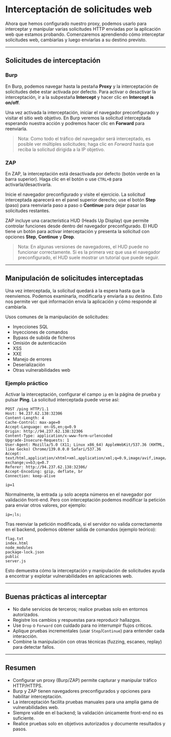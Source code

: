 # Interceptación de solicitudes web

Ahora que hemos configurado nuestro proxy, podemos usarlo para interceptar y manipular varias solicitudes HTTP enviadas por la aplicación web que estamos probando. Comenzaremos aprendiendo cómo interceptar solicitudes web, cambiarlas y luego enviarlas a su destino previsto.

---

## Solicitudes de interceptación

### Burp
En Burp, podemos navegar hasta la pestaña **Proxy** y la interceptación de solicitudes debe estar activada por defecto. Para activar o desactivar la interceptación, ir a la subpestaña **Intercept** y hacer clic en **Intercept is on/off**.

Una vez activada la interceptación, iniciar el navegador preconfigurado y visitar el sitio web objetivo. En Burp veremos la solicitud interceptada esperando nuestra acción y podremos hacer clic en **Forward** para reenviarla.

> Nota: Como todo el tráfico del navegador será interceptado, es posible ver múltiples solicitudes; haga clic en *Forward* hasta que reciba la solicitud dirigida a la IP objetivo.

### ZAP
En ZAP, la interceptación está desactivada por defecto (botón verde en la barra superior). Haga clic en el botón o use `CTRL+B` para activarla/desactivarla.

Inicie el navegador preconfigurado y visite el ejercicio. La solicitud interceptada aparecerá en el panel superior derecho; use el botón **Step** (paso) para reenviarla paso a paso o **Continue** para dejar pasar las solicitudes restantes.

ZAP incluye una característica HUD (Heads Up Display) que permite controlar funciones desde dentro del navegador preconfigurado. El HUD tiene un botón para activar interceptación y presenta la solicitud con opciones **Step**, **Continue** y **Drop**.

> Nota: En algunas versiones de navegadores, el HUD puede no funcionar correctamente. Si es la primera vez que usa el navegador preconfigurado, el HUD suele mostrar un tutorial que puede seguir.

---

## Manipulación de solicitudes interceptadas

Una vez interceptada, la solicitud quedará a la espera hasta que la reenviemos. Podemos examinarla, modificarla y enviarla a su destino. Esto nos permite ver qué información envía la aplicación y cómo responde al cambiarla.

Usos comunes de la manipulación de solicitudes:
- Inyecciones SQL
- Inyecciones de comandos
- Bypass de subida de ficheros
- Omisión de autenticación
- XSS
- XXE
- Manejo de errores
- Deserialización
- Otras vulnerabilidades web

### Ejemplo práctico

Activar la interceptación, configurar el campo `ip` en la página de prueba y pulsar **Ping**. La solicitud interceptada puede verse así:

```http
POST /ping HTTP/1.1
Host: 94.237.62.138:32306
Content-Length: 4
Cache-Control: max-age=0
Accept-Language: en-US,en;q=0.9
Origin: http://94.237.62.138:32306
Content-Type: application/x-www-form-urlencoded
Upgrade-Insecure-Requests: 1
User-Agent: Mozilla/5.0 (X11; Linux x86_64) AppleWebKit/537.36 (KHTML, like Gecko) Chrome/139.0.0.0 Safari/537.36
Accept: text/html,application/xhtml+xml,application/xml;q=0.9,image/avif,image/webp,image/apng,*/*;q=0.8,application/signed-exchange;v=b3;q=0.7
Referer: http://94.237.62.138:32306/
Accept-Encoding: gzip, deflate, br
Connection: keep-alive

ip=1
```

Normalmente, la entrada `ip` solo acepta números en el navegador por validación front-end. Pero con interceptación podemos modificar la petición para enviar otros valores, por ejemplo:

```
ip=;ls;
```

Tras reenviar la petición modificada, si el servidor no valida correctamente en el backend, podemos obtener salida de comandos (ejemplo teórico):

```
flag.txt
index.html
node_modules
package-lock.json
public
server.js
```

Esto demuestra cómo la interceptación y manipulación de solicitudes ayuda a encontrar y explotar vulnerabilidades en aplicaciones web.

---

## Buenas prácticas al interceptar

- No dañe servicios de terceros; realice pruebas solo en entornos autorizados.
- Registre los cambios y respuestas para reproducir hallazgos.
- Use `Drop` o `Forward` con cuidado para no interrumpir flujos críticos.
- Aplique pruebas incrementales (usar `Step`/`Continue`) para entender cada interacción.
- Combine la manipulación con otras técnicas (fuzzing, escaneo, replay) para detectar fallos.

---

## Resumen

- Configurar un proxy (Burp/ZAP) permite capturar y manipular tráfico HTTP/HTTPS.
- Burp y ZAP tienen navegadores preconfigurados y opciones para habilitar interceptación.
- La interceptación facilita pruebas manuales para una amplia gama de vulnerabilidades web.
- Siempre valide en el backend; la validación únicamente front-end no es suficiente.
- Realice pruebas solo en objetivos autorizados y documente resultados y pasos.
